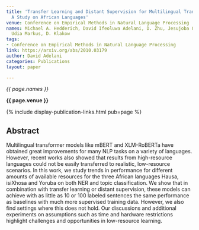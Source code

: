 ```yaml
---
title: 'Transfer Learning and Distant Supervision for Multilingual Transformer Models:
  A Study on African Languages'
venue: Conference on Empirical Methods in Natural Language Processing
names: Michael A. Hedderich, David Ifeoluwa Adelani, D. Zhu, Jesujoba Oluwadara Alabi,
  Udia Markus, D. Klakow
tags:
- Conference on Empirical Methods in Natural Language Processing
link: https://arxiv.org/abs/2010.03179
author: David Adelani
categories: Publications
layout: paper

---
```


*{{ page.names }}*

**{{ page.venue }}**

{% include display-publication-links.html pub=page %}

## Abstract

Multilingual transformer models like mBERT and XLM-RoBERTa have obtained great improvements for many NLP tasks on a variety of languages. However, recent works also showed that results from high-resource languages could not be easily transferred to realistic, low-resource scenarios. In this work, we study trends in performance for different amounts of available resources for the three African languages Hausa, isiXhosa and Yoruba on both NER and topic classification. We show that in combination with transfer learning or distant supervision, these models can achieve with as little as 10 or 100 labeled sentences the same performance as baselines with much more supervised training data. However, we also find settings where this does not hold. Our discussions and additional experiments on assumptions such as time and hardware restrictions highlight challenges and opportunities in low-resource learning.